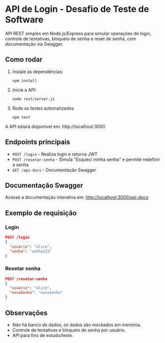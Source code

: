 # API de Login - Desafio de Teste de Software

API REST simples em Node.js/Express para simular operações de login, controle de tentativas, bloqueio de senha e reset de senha, com documentação via Swagger.

## Como rodar

1. Instale as dependências:
   ```
   npm install
   ```
2. Inicie a API:
   ```
   node rest/server.js
   ```
3. Rode os testes automatizados
   ```
   npm test
   ```

A API estará disponível em: http://localhost:3000

## Endpoints principais

- `POST /login` - Realiza login e retorna JWT
- `POST /resetar-senha` - Simula "Esqueci minha senha" e permite redefinir a senha
- `GET /api-docs` - Documentação Swagger

## Documentação Swagger

Acesse a documentação interativa em: [http://localhost:3000/api-docs](http://localhost:3000/api-docs)

## Exemplo de requisição

### Login
```json
POST /login
{
  "usuario": "alice",
  "senha": "senha123"
}
```

### Resetar senha
```json
POST /resetar-senha
{
  "usuario": "alice",
  "novaSenha": "novasenha"
}
```

## Observações
- Não há banco de dados, os dados são mockados em memória.
- Controle de tentativas e bloqueio de senha por usuário.
- API para fins de estudo/teste. 